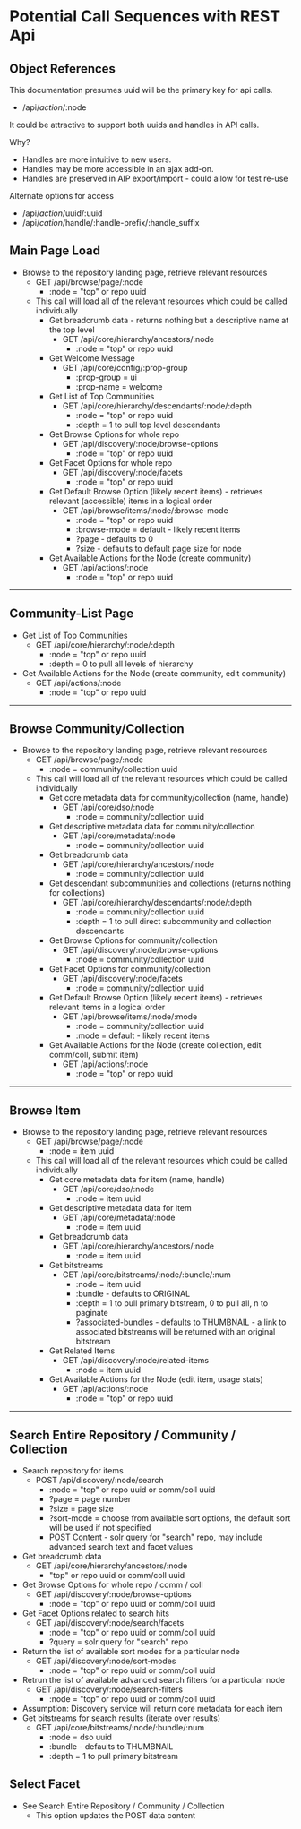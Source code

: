 # Potential Call Sequences with REST Api

## Object References
This documentation presumes uuid will be the primary key for api calls.

* /api/_action_/:node

It could be attractive to support both uuids and handles in API calls.

Why? 
* Handles are more intuitive to new users.  
* Handles may be more accessible in an ajax add-on.  
* Handles are preserved in AIP export/import - could allow for test re-use

Alternate options for access
* /api/_action_/uuid/:uuid
* /api/_cation_/handle/:handle-prefix/:handle_suffix

## Main Page Load
* Browse to the repository landing page, retrieve relevant resources
  * GET /api/browse/page/:node
      * :node = "top" or repo uuid  
  * This call will load all of the relevant resources which could be called individually
    * Get breadcrumb data - returns nothing but a descriptive name at the top level
      * GET /api/core/hierarchy/ancestors/:node
        * :node = "top" or repo uuid  
    * Get Welcome Message
      * GET /api/core/config/:prop-group
        * :prop-group = ui
        * :prop-name = welcome
    * Get List of Top Communities
      * GET /api/core/hierarchy/descendants/:node/:depth
        * :node = "top" or repo uuid
        * :depth = 1 to pull top level descendants
    * Get Browse Options for whole repo
      * GET /api/discovery/:node/browse-options
        * :node = "top" or repo uuid
    * Get Facet Options for whole repo
      * GET /api/discovery/:node/facets
        * :node = "top" or repo uuid
    * Get Default Browse Option (likely recent items) - retrieves relevant (accessible) items in a logical order
      * GET /api/browse/items/:node/:browse-mode
        * :node = "top" or repo uuid
        * :browse-mode = default - likely recent items
        * ?page - defaults to 0
        * ?size - defaults to default page size for node
    * Get Available Actions for the Node (create community)
      * GET /api/actions/:node
        * :node = "top" or repo uuid

***  
  
## Community-List Page
* Get List of Top Communities
  * GET /api/core/hierarchy/:node/:depth
    * :node = "top" or repo uuid
    * :depth = 0 to pull all levels of hierarchy
* Get Available Actions for the Node (create community, edit community)
  * GET /api/actions/:node
    * :node = "top" or repo uuid

***  

## Browse Community/Collection
* Browse to the repository landing page, retrieve relevant resources
  * GET /api/browse/page/:node
      * :node = community/collection uuid
  * This call will load all of the relevant resources which could be called individually
    * Get core metadata data for community/collection (name, handle)
      * GET /api/core/dso/:node
        * :node = community/collection uuid
    * Get descriptive metadata data for community/collection
      * GET /api/core/metadata/:node
        * :node = community/collection uuid
    * Get breadcrumb data
      * GET /api/core/hierarchy/ancestors/:node
        * :node = community/collection uuid
    * Get descendant subcommunities and collections (returns nothing for collections)
      * GET /api/core/hierarchy/descendants/:node/:depth
        * :node = community/collection uuid
        * :depth = 1 to pull direct subcommunity and collection descendants
    * Get Browse Options for community/collection
      * GET /api/discovery/:node/browse-options
        * :node = community/collection uuid
    * Get Facet Options for community/collection
      * GET /api/discovery/:node/facets
        * :node = community/collection uuid
    * Get Default Browse Option (likely recent items) - retrieves relevant items in a logical order
      * GET /api/browse/items/:node/:mode
        * :node = community/collection uuid
        * :mode = default - likely recent items
    * Get Available Actions for the Node (create collection, edit comm/coll, submit item)
      * GET /api/actions/:node
        * :node = "top" or repo uuid

***  

## Browse Item
* Browse to the repository landing page, retrieve relevant resources
  * GET /api/browse/page/:node
      * :node = item uuid
  * This call will load all of the relevant resources which could be called individually
    * Get core metadata data for item (name, handle)
      * GET /api/core/dso/:node
        * :node = item uuid
    * Get descriptive metadata data for item
      * GET /api/core/metadata/:node
        * :node = item uuid
    * Get breadcrumb data
      * GET /api/core/hierarchy/ancestors/:node
        * :node = item uuid
    * Get bitstreams
      * GET /api/core/bitstreams/:node/:bundle/:num
        * :node = item uuid
        * :bundle - defaults to ORIGINAL
        * :depth = 1 to pull primary bitstream, 0 to pull all, n to paginate
        * ?associated-bundles - defaults to THUMBNAIL - a link to associated bitstreams will be returned with an original bitstream
    * Get Related Items
      * GET /api/discovery/:node/related-items
        * :node = item uuid
    * Get Available Actions for the Node (edit item, usage stats)
      * GET /api/actions/:node
        * :node = "top" or repo uuid

***  

## Search Entire Repository / Community / Collection
* Search repository for items
  * POST /api/discovery/:node/search
    * :node = "top" or repo uuid or comm/coll uuid
    * ?page = page number
    * ?size = page size
    * ?sort-mode = choose from available sort options, the default sort will be used if not specified
    * POST Content - solr query for "search" repo, may include advanced search text and facet values
* Get breadcrumb data
  * GET /api/core/hierarchy/ancestors/:node
    * "top" or repo uuid or comm/coll uuid
* Get Browse Options for whole repo / comm / coll
  * GET /api/discovery/:node/browse-options
    * :node = "top" or repo uuid or comm/coll uuid
* Get Facet Options related to search hits
  * GET /api/discovery/:node/search/facets
    * :node = "top" or repo uuid or comm/coll uuid
    * ?query = solr query for "search" repo
* Return the list of available sort modes for a particular node
  * GET /api/discovery/:node/sort-modes
    * :node = "top" or repo uuid or comm/coll uuid
* Retrun the list of available advanced search filters for a particular node
  * GET /api/discovery/:node/search-filters
    * :node = "top" or repo uuid or comm/coll uuid
* Assumption: Discovery service will return core metadata for each item
* Get bitstreams for search results (iterate over results)
  * GET /api/core/bitstreams/:node/:bundle/:num
    * :node = dso uuid
    * :bundle - defaults to THUMBNAIL
    * :depth = 1 to pull primary bitstream

## Select Facet
* See Search Entire Repository / Community / Collection
  * This option updates the POST data content

  

